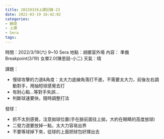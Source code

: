 ```yaml
---
title: 20220319上課記錄-23
date: 2022-03-19 16:42:02
categories: 
- 網球
- 上課
- Sera
tags:
---
```


時間：2022/3/19(六) 9~10 Sera
地點：胡娜室外場
內容： 準備Breakpoint(3/19) 女單2.0(陳恩喆-小二)
天氣：晴

課題：
- 慢球攻擊的力道&角度：太大力底線角落打不進，不需要太大力，前後左右調動對手，用抽短球感覺去打
- 有耐心點...等對手失誤...
- 判斷球速要快，隨時調整打法

發球：
- 抓不太到感覺，注意拋球位置(手在臉前面往上拋，大約在眼睛的高度放球)
- 二發力道要放掉一點，太大力容易出界
- 不要等球掉下來，從球的上面把球包好揮出去
